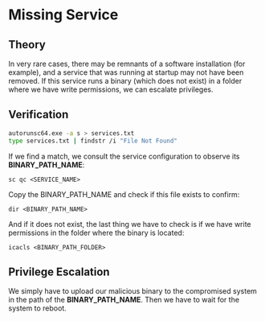 # Missing Service

## Theory

In very rare cases, there may be remnants of a software installation (for example), and a service that was running at startup may not have been removed. If this service runs a binary (which does not exist) in a folder where we have write permissions, we can escalate privileges.

## Verification

```bash
autorunsc64.exe -a s > services.txt
type services.txt | findstr /i "File Not Found"
```

If we find a match, we consult the service configuration to observe its **BINARY\_PATH\_NAME**:

```shell
sc qc <SERVICE_NAME>
```

Copy the BINARY\_PATH\_NAME and check if this file exists to confirm:

```shell
dir <BINARY_PATH_NAME>
```

And if it does not exist, the last thing we have to check is if we have write permissions in the folder where the binary is located:

```shell
icacls <BINARY_PATH_FOLDER>
```

## Privilege Escalation

We simply have to upload our malicious binary to the compromised system in the path of the **BINARY\_PATH\_NAME**. Then we have to wait for the system to reboot.
